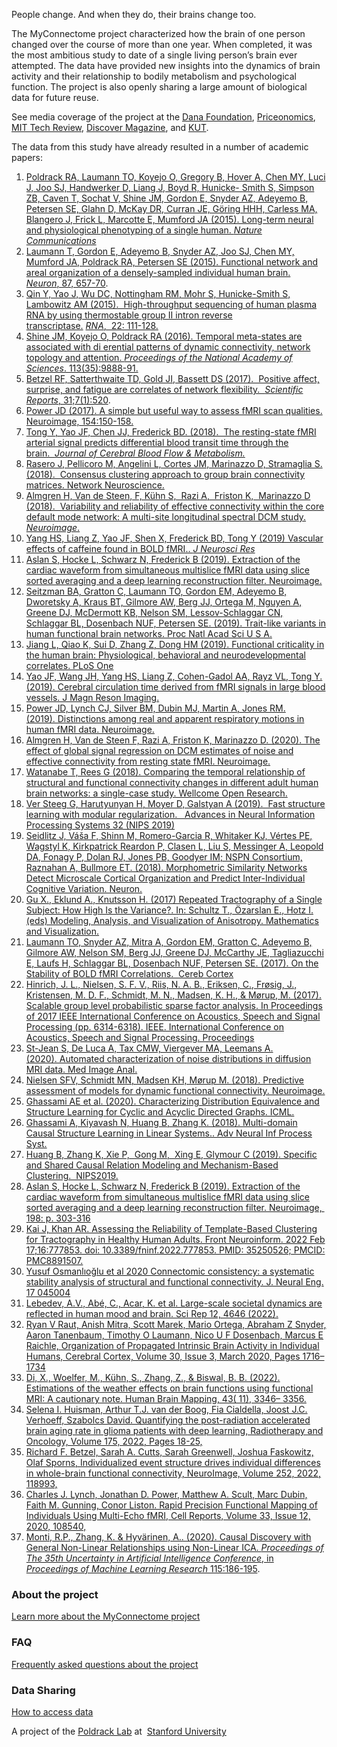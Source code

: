 People change.  And when they do, their brains change too.

The MyConnectome project characterized how the brain of one person changed over the course of more than one year.  When completed, it was the most ambitious study to date of a single living person’s brain ever attempted. The data have provided new insights into the dynamics of brain activity and their relationship to bodily metabolism and psychological function.  The project is also openly sharing a large amount of biological data for future reuse.

See media coverage of the project at the [Dana Foundation](http://www.dana.org/News/Making-the-Connectome-Personal/), [Priceonomics](http://priceonomics.com/the-first-quantified-brain/), [MIT Tech Review](https://www.technologyreview.com/2013/05/31/178257/the-quantified-brain-of-a-self-tracking-neuroscientist/), [Discover Magazine](https://www.discovermagazine.com/health/a-mind-in-time), and [KUT](https://www.kut.org/science/2013-07-01/this-austin-scientist-is-scanning-his-own-brain-over-100-times).


The data from this study have already resulted in a number of academic papers:

1.  [Poldrack RA, Laumann TO, Koyejo O, Gregory B, Hover A, Chen MY, Luci J, Joo SJ, Handwerker D, Liang J, Boyd R, Hunicke- Smith S, Simpson ZB, Caven T, Sochat V, Shine JM, Gordon E, Snyder AZ, Adeyemo B, Petersen SE, Glahn D, McKay DR, Curran JE, Göring HHH, Carless MA, Blangero J, Frick L, Marcotte E, Mumford JA (2015). Long-term neural and physiological phenotyping of a single human. _Nature Communications_](http://www.nature.com/ncomms/2015/151209/ncomms9885/full/ncomms9885.html)
2.  [Laumann T, Gordon E, Adeyemo B, Snyder AZ, Joo SJ, Chen MY, Mumford JA, Poldrack RA, Petersen SE (2015). Functional network and areal organization of a densely-sampled individual human brain. _Neuron_, 87, 657-70](http://www.sciencedirect.com/science/article/pii/S0896627315006005).
3.  [Qin Y, Yao J, Wu DC, Nottingham RM, Mohr S, Hunicke-Smith S, Lambowitz AM (2015).  High-throughput sequencing of human plasma RNA by using thermostable group II intron reverse transcriptase.](http://rnajournal.cshlp.org/content/22/1/111.long) [_RNA_,  22: 111-128.](http://rnajournal.cshlp.org/content/22/1/111.long)  
4.  [Shine JM, Koyejo O, Poldrack RA (2016). Temporal meta-states are associated with di erential patterns of dynamic connectivity, network topology and attention. _Proceedings of the National Academy of Sciences_. 113(35):9888-91.](https://www.ncbi.nlm.nih.gov/pmc/articles/pmid/27528672/)
5.  [Betzel RF, Satterthwaite TD, Gold JI, Bassett DS (2017).  Positive affect, surprise, and fatigue are correlates of network flexibility.  _Scientific Reports_, 31;7(1):520](https://www.ncbi.nlm.nih.gov/pmc/articles/PMC5428446/).
6.  [Power JD (2017). A simple but useful way to assess fMRI scan qualities. Neuroimage, 154:150-158.](http://www.sciencedirect.com/science/article/pii/S1053811916303871)
7.  [Tong Y, Yao JF, Chen JJ, Frederick BD. (2018).  The resting-state fMRI arterial signal predicts differential blood transit time through the brain.  _Journal of Cerebral Blood Flow & Metabolism._](http://journals.sagepub.com/doi/abs/10.1177/0271678X17753329?url_ver=Z39.88-2003&rfr_id=ori:rid:crossref.org&rfr_dat=cr_pub%3dpubmed)
8.  [Rasero J, Pellicoro M, Angelini L, Cortes JM, Marinazzo D, Stramaglia S. (2018).  Consensus clustering approach to group brain connectivity matrices. Network Neuroscience.](https://www.ncbi.nlm.nih.gov/pmc/articles/PMC5846804/)
9.  [Almgren H, Van de Steen, F, Kühn S,  Razi A,  Friston K,  Marinazzo D (2018).  Variability and reliability of effective connectivity within the core default mode network: A multi-site longitudinal spectral DCM study. _Neuroimage_.](https://www.ncbi.nlm.nih.gov/pmc/articles/PMC6215332/)  
10.  [Yang HS, Liang Z, Yao JF, Shen X, Frederick BD, Tong Y (2019) Vascular effects of caffeine found in BOLD fMRI.. _J Neurosci Res_](https://www.ncbi.nlm.nih.gov/pmc/articles/PMC6367009/)
11.  [Aslan S, Hocke L, Schwarz N, Frederick B (2019). Extraction of the cardiac waveform from simultaneous multislice fMRI data using slice sorted averaging and a deep learning reconstruction filter. Neuroimage.](https://pubmed.ncbi.nlm.nih.gov/31129302/) 
12.  [Seitzman BA, Gratton C, Laumann TO, Gordon EM, Adeyemo B, Dworetsky A, Kraus BT, Gilmore AW, Berg JJ, Ortega M, Nguyen A, Greene DJ, McDermott KB, Nelson SM, Lessov-Schlaggar CN, Schlaggar BL, Dosenbach NUF, Petersen SE. (2019). Trait-like variants in human functional brain networks. Proc Natl Acad Sci U S A.](https://www.ncbi.nlm.nih.gov/pmc/articles/pmid/31611415/) 
13.  [Jiang L, Qiao K, Sui D, Zhang Z, Dong HM (2019). Functional criticality in the human brain: Physiological, behavioral and neurodevelopmental correlates. PLoS One](https://www.ncbi.nlm.nih.gov/pmc/articles/PMC6407785/)
14.  [Yao JF, Wang JH, Yang HS, Liang Z, Cohen-Gadol AA, Rayz VL, Tong Y. (2019). Cerebral circulation time derived from fMRI signals in large blood vessels. J Magn Reson Imaging.](https://www.ncbi.nlm.nih.gov/pmc/articles/PMC7171696/)
15.  [Power JD, Lynch CJ, Silver BM, Dubin MJ, Martin A, Jones RM. (2019). Distinctions among real and apparent respiratory motions in human fMRI data. Neuroimage.](https://pubmed.ncbi.nlm.nih.gov/31344484/)
16.  [Almgren H, Van de Steen F, Razi A, Friston K, Marinazzo D. (2020). The effect of global signal regression on DCM estimates of noise and effective connectivity from resting state fMRI. Neuroimage.](https://www.ncbi.nlm.nih.gov/pmc/articles/PMC7014820/)
17.  [Watanabe T, Rees G (2018). Comparing the temporal relationship of structural and functional connectivity changes in different adult human brain networks: a single-case study. Wellcome Open Research.](https://wellcomeopenresearch.org/articles/3-50)
18.  [Ver Steeg G, Harutyunyan H, Moyer D, Galstyan A (2019).  Fast structure learning with modular regularization.   Advances in Neural Information Processing Systems 32 (NIPS 2019)](http://papers.nips.cc/paper/9691-fast-structure-learning-with-modular-regularization)
19.  [Seidlitz J, Váša F, Shinn M, Romero-Garcia R, Whitaker KJ, Vértes PE, Wagstyl K, Kirkpatrick Reardon P, Clasen L, Liu S, Messinger A, Leopold DA, Fonagy P, Dolan RJ, Jones PB, Goodyer IM; NSPN Consortium, Raznahan A, Bullmore ET. (2018). Morphometric Similarity Networks Detect Microscale Cortical Organization and Predict Inter-Individual Cognitive Variation. Neuron.](https://www.ncbi.nlm.nih.gov/pmc/articles/PMC5763517/)
20.  [Gu X., Eklund A., Knutsson H. (2017) Repeated Tractography of a Single Subject: How High Is the Variance?. In: Schultz T., Özarslan E., Hotz I. (eds) Modeling, Analysis, and Visualization of Anisotropy. Mathematics and Visualization.](https://rdcu.be/b6mn3)
21.  [Laumann TO, Snyder AZ, Mitra A, Gordon EM, Gratton C, Adeyemo B, Gilmore AW, Nelson SM, Berg JJ, Greene DJ, McCarthy JE, Tagliazucchi E, Laufs H, Schlaggar BL, Dosenbach NUF, Petersen SE. (2017). On the Stability of BOLD fMRI Correlations.  Cereb Cortex](https://www.ncbi.nlm.nih.gov/pmc/articles/PMC6248456/)
22.  [Hinrich, J. L., Nielsen, S. F. V., Riis, N. A. B., Eriksen, C., Frøsig, J., Kristensen, M. D. F., Schmidt, M. N., Madsen, K. H., & Mørup, M. (2017). Scalable group level probabilistic sparse factor analysis. In Proceedings of 2017 IEEE International Conference on Acoustics, Speech and Signal Processing (pp. 6314-6318). IEEE. International Conference on Acoustics, Speech and Signal Processing. Proceedings](https://doi.org/10.1109/ICASSP.2017.7953371) 
23.  [St-Jean S, De Luca A, Tax CMW, Viergever MA, Leemans A. (2020). Automated characterization of noise distributions in diffusion MRI data. Med Image Anal.](https://pubmed.ncbi.nlm.nih.gov/32599491/)
24.  [Nielsen SFV, Schmidt MN, Madsen KH, Mørup M. (2018). Predictive assessment of models for dynamic functional connectivity. Neuroimage.](https://pubmed.ncbi.nlm.nih.gov/29292135/)
25.  [Ghassami AE et al. (2020). Characterizing Distribution Equivalence and Structure Learning for Cyclic and Acyclic Directed Graphs. ICML.](http://proceedings.mlr.press/v119/ghassami20a/ghassami20a.pdf)
26.  [Ghassami A, Kiyavash N, Huang B, Zhang K. (2018). Multi-domain Causal Structure Learning in Linear Systems.. Adv Neural Inf Process Syst.](https://www.ncbi.nlm.nih.gov/pmc/articles/PMC6453575/)
27.  [Huang B, Zhang K, Xie P,  Gong M,  Xing E, Glymour C (2019). Specific and Shared Causal Relation Modeling and Mechanism-Based Clustering.  NIPS2019.](http://papers.nips.cc/paper/9506-specific-and-shared-causal-relation-modeling-and-mechanism-based-clustering)
28.  [Aslan S, Hocke L, Schwarz N, Frederick B (2019). Extraction of the cardiac waveform from simultaneous multislice fMRI data using slice sorted averaging and a deep learning reconstruction filter. Neuroimage,  198: p. 303-316](https://pubmed.ncbi.nlm.nih.gov/31129302/)
29. [Kai J, Khan AR. Assessing the Reliability of Template-Based Clustering for Tractography in Healthy Human Adults. Front Neuroinform. 2022 Feb 17;16:777853. doi: 10.3389/fninf.2022.777853. PMID: 35250526; PMCID: PMC8891507.](https://www.ncbi.nlm.nih.gov/pmc/articles/PMC8891507/)
30. [Yusuf Osmanlıoğlu et al 2020 Connectomic consistency: a systematic stability analysis of structural and functional connectivity. J. Neural Eng. 17 045004](https://iopscience.iop.org/article/10.1088/1741-2552/ab947b/meta)
31. [Lebedev, A.V., Abé, C., Acar, K. et al. Large-scale societal dynamics are reflected in human mood and brain. Sci Rep 12, 4646 (2022).](https://doi.org/10.1038/s41598-022-08569-3)
32. [Ryan V Raut, Anish Mitra, Scott Marek, Mario Ortega, Abraham Z Snyder, Aaron Tanenbaum, Timothy O Laumann, Nico U F Dosenbach, Marcus E Raichle, Organization of Propagated Intrinsic Brain Activity in Individual Humans, Cerebral Cortex, Volume 30, Issue 3, March 2020, Pages 1716–1734](https://doi.org/10.1093/cercor/bhz198)
33.  [Di, X., Woelfer, M., Kühn, S., Zhang, Z., & Biswal, B. B. (2022). Estimations of the weather effects on brain functions using functional MRI: A cautionary note. Human Brain Mapping, 43( 11), 3346– 3356.](https://doi.org/10.1002/hbm.25576)
34. [Selena I. Huisman, Arthur T.J. van der Boog, Fia Cialdella, Joost J.C. Verhoeff, Szabolcs David. Quantifying the post-radiation accelerated brain aging rate in glioma patients with deep learning, Radiotherapy and Oncology, Volume 175, 2022, Pages 18-25,](https://doi.org/10.1016/j.radonc.2022.08.002)
35. [Richard F. Betzel, Sarah A. Cutts, Sarah Greenwell, Joshua Faskowitz, Olaf Sporns, Individualized event structure drives individual differences in whole-brain functional connectivity, NeuroImage, Volume 252, 2022, 118993,](https://doi.org/10.1016/j.neuroimage.2022.118993)
36. [Charles J. Lynch, Jonathan D. Power, Matthew A. Scult, Marc Dubin, Faith M. Gunning, Conor Liston. Rapid Precision Functional Mapping of Individuals Using Multi-Echo fMRI, Cell Reports, Volume 33, Issue 12, 2020, 108540, ](https://doi.org/10.1016/j.celrep.2020)
37.  [Monti, R.P., Zhang, K. &amp; Hyvärinen, A.. (2020). Causal Discovery with General Non-Linear Relationships using Non-Linear ICA. <i>Proceedings of The 35th Uncertainty in Artificial Intelligence Conference</i>, in <i>Proceedings of Machine Learning Research</i> 115:186-195](https://proceedings.mlr.press/v115/monti20a.html).




### About the project

[Learn more about the MyConnectome project](about.md)

### FAQ

[Frequently asked questions about the project](FAQ.md)

### Data Sharing

[How to access data](data-sharing.md)

A project of the [Poldrack Lab](http://www.poldracklab.org) at  [Stanford University](http://www.stanford.edu)
